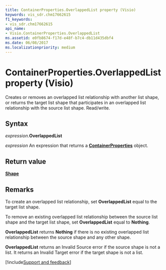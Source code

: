 ```yaml
---
title: ContainerProperties.OverlappedList property (Visio)
keywords: vis_sdr.chm17662615
f1_keywords:
- vis_sdr.chm17662615
api_name:
- Visio.ContainerProperties.OverlappedList
ms.assetid: e0fb8674-f17d-e48f-b7c4-db11d435dbf4
ms.date: 06/08/2017
ms.localizationpriority: medium
---
```



# ContainerProperties.OverlappedList property (Visio)

Creates or removes an overlapped list relationship with another list shape, or returns the target list shape that participates in an overlapped list relationship with the source list shape. Read/write.


## Syntax

_expression_.**OverlappedList**

_expression_ An expression that returns a **[ContainerProperties](Visio.ContainerProperties.md)** object.


## Return value

**[Shape](Visio.Shape.md)**


## Remarks

To create an overlapped list relationship, set **OverlappedList** equal to the target list shape.

To remove an existing overlapped list relationship between the source list shape and the target list shape, set **OverlappedList** equal to **Nothing**.

**OverlappedList** returns **Nothing** if there is no existing overlapped list relationship between the source shape and any other shape.

**OverlappedList** returns an Invalid Source error if the source shape is not a list. It returns an Invalid Target error if the target shape is not a list.

[!include[Support and feedback](~/includes/feedback-boilerplate.md)]